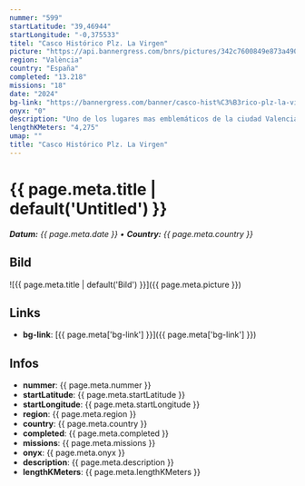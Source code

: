 ```yaml
---
nummer: "599"
startLatitude: "39,46944"
startLongitude: "-0,375533"
titel: "Casco Histórico Plz. La Virgen"
picture: "https://api.bannergress.com/bnrs/pictures/342c7600849e873a4902bf8f0f8af4d0"
region: "València"
country: "España"
completed: "13.218"
missions: "18"
date: "2024"
bg-link: "https://bannergress.com/banner/casco-hist%C3%B3rico-plz-la-virgen-4c18"
onyx: "0"
description: "Uno de los lugares mas emblemáticos de la ciudad Valenciana, es sin duda la plaza de la Virgen en pleno centro del casco antiguo y rodeado de muchas calles con un ambiente muy muy agradable."
lengthKMeters: "4,275"
umap: ""
title: "Casco Histórico Plz. La Virgen"
---
```

# {{ page.meta.title | default('Untitled') }}

_**Datum:** {{ page.meta.date }} • **Country:** {{ page.meta.country }}_

## Bild
![{{ page.meta.title | default('Bild') }}]({{ page.meta.picture }})

## Links
- **bg-link**: [{{ page.meta['bg-link'] }}]({{ page.meta['bg-link'] }})

## Infos
- **nummer**: {{ page.meta.nummer }}
- **startLatitude**: {{ page.meta.startLatitude }}
- **startLongitude**: {{ page.meta.startLongitude }}
- **region**: {{ page.meta.region }}
- **country**: {{ page.meta.country }}
- **completed**: {{ page.meta.completed }}
- **missions**: {{ page.meta.missions }}
- **onyx**: {{ page.meta.onyx }}
- **description**: {{ page.meta.description }}
- **lengthKMeters**: {{ page.meta.lengthKMeters }}
